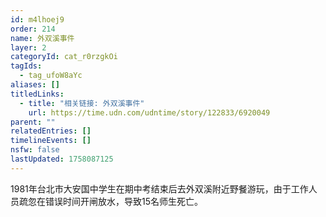```yaml
---
id: m4lhoej9
order: 214
name: 外双溪事件
layer: 2
categoryId: cat_r0rzgkOi
tagIds:
  - tag_ufoW8aYc
aliases: []
titledLinks:
  - title: "相关链接: 外双溪事件"
    url: https://time.udn.com/udntime/story/122833/6920049
parent: ""
relatedEntries: []
timelineEvents: []
nsfw: false
lastUpdated: 1758087125
---
```


1981年台北市大安国中学生在期中考结束后去外双溪附近野餐游玩，由于工作人员疏忽在错误时间开闸放水，导致15名师生死亡。